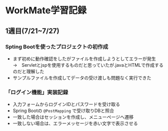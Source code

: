 # WorkMate学習記録

## 1週目(7/21~7/27)  
###  Spting Bootを使ったプロジェクトの初作成
- まず初めに動作確認をしたがファイルを作成しようとしてエラーが発生  
  →　Servletとjspを使用するものだと思っていたが.javaとHTMLで作成するのだと理解した  
- サンプルファイルを作成してデータの受け渡しも問題なく実行できた

### 「ログイン機能」実装記録
- 入力フォームからログインIDとパスワードを受け取る  
- Spring Bootの `@PostMapping` で受け取りDBと照合  
- 一致した場合はセッションを作成し、メニューページへ遷移  
- 一致しない場合は、エラーメッセージを赤い文字で表示させる  
